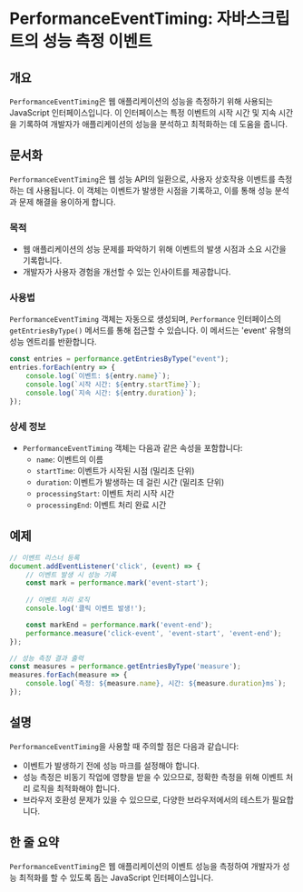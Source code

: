 <!--
Meta Description: # PerformanceEventTiming: 자바스크립트의 성능 측정 이벤트 ## 개요 `PerformanceEventTiming`은 웹 애플리케이션의 성능을 측정하기 위해 사용되는 JavaScript 인터페이스입니다. 이 인터페이스는 특정 이벤트의 시작 시간 및 지...
Meta Keywords: 이벤트, event, performanceeventtiming, performance, console
-->

# PerformanceEventTiming: 자바스크립트의 성능 측정 이벤트

## 개요
`PerformanceEventTiming`은 웹 애플리케이션의 성능을 측정하기 위해 사용되는 JavaScript 인터페이스입니다. 이 인터페이스는 특정 이벤트의 시작 시간 및 지속 시간을 기록하여 개발자가 애플리케이션의 성능을 분석하고 최적화하는 데 도움을 줍니다.

## 문서화
`PerformanceEventTiming`은 웹 성능 API의 일환으로, 사용자 상호작용 이벤트를 측정하는 데 사용됩니다. 이 객체는 이벤트가 발생한 시점을 기록하고, 이를 통해 성능 분석과 문제 해결을 용이하게 합니다.

### 목적
- 웹 애플리케이션의 성능 문제를 파악하기 위해 이벤트의 발생 시점과 소요 시간을 기록합니다.
- 개발자가 사용자 경험을 개선할 수 있는 인사이트를 제공합니다.

### 사용법
`PerformanceEventTiming` 객체는 자동으로 생성되며, `Performance` 인터페이스의 `getEntriesByType()` 메서드를 통해 접근할 수 있습니다. 이 메서드는 'event' 유형의 성능 엔트리를 반환합니다.

```javascript
const entries = performance.getEntriesByType("event");
entries.forEach(entry => {
    console.log(`이벤트: ${entry.name}`);
    console.log(`시작 시간: ${entry.startTime}`);
    console.log(`지속 시간: ${entry.duration}`);
});
```

### 상세 정보
- `PerformanceEventTiming` 객체는 다음과 같은 속성을 포함합니다:
  - `name`: 이벤트의 이름
  - `startTime`: 이벤트가 시작된 시점 (밀리초 단위)
  - `duration`: 이벤트가 발생하는 데 걸린 시간 (밀리초 단위)
  - `processingStart`: 이벤트 처리 시작 시간
  - `processingEnd`: 이벤트 처리 완료 시간

## 예제
```javascript
// 이벤트 리스너 등록
document.addEventListener('click', (event) => {
    // 이벤트 발생 시 성능 기록
    const mark = performance.mark('event-start');
    
    // 이벤트 처리 로직
    console.log('클릭 이벤트 발생!');

    const markEnd = performance.mark('event-end');
    performance.measure('click-event', 'event-start', 'event-end');
});

// 성능 측정 결과 출력
const measures = performance.getEntriesByType('measure');
measures.forEach(measure => {
    console.log(`측정: ${measure.name}, 시간: ${measure.duration}ms`);
});
```

## 설명
`PerformanceEventTiming`을 사용할 때 주의할 점은 다음과 같습니다:
- 이벤트가 발생하기 전에 성능 마크를 설정해야 합니다.
- 성능 측정은 비동기 작업에 영향을 받을 수 있으므로, 정확한 측정을 위해 이벤트 처리 로직을 최적화해야 합니다.
- 브라우저 호환성 문제가 있을 수 있으므로, 다양한 브라우저에서의 테스트가 필요합니다.

## 한 줄 요약
`PerformanceEventTiming`은 웹 애플리케이션의 이벤트 성능을 측정하여 개발자가 성능 최적화를 할 수 있도록 돕는 JavaScript 인터페이스입니다.